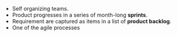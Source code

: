 - Self organizing teams.
- Product progresses in a series of month-long **sprints**.
- Requirement are captured as items in a list of **product backlog**.
- One of the agile processes